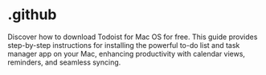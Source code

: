 # .github
Discover how to download Todoist for Mac OS for free. This guide provides step-by-step instructions for installing the powerful to-do list and task manager app on your Mac, enhancing productivity with calendar views, reminders, and seamless syncing.
